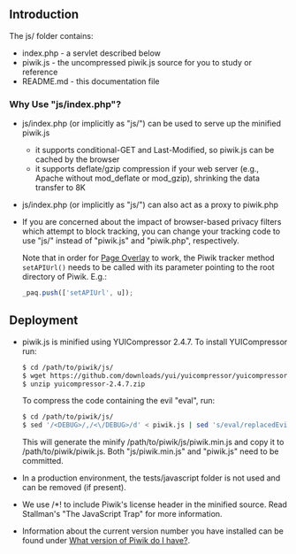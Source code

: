 ## Introduction

The js/ folder contains:

* index.php - a servlet described below
* piwik.js  - the uncompressed piwik.js source for you to study or reference
* README.md - this documentation file

### Why Use "js/index.php"?

* js/index.php (or implicitly as "js/") can be used to serve up the minified
  piwik.js

    * it supports conditional-GET and Last-Modified, so piwik.js can be cached
      by the browser
    * it supports deflate/gzip compression if your web server (e.g., Apache
      without mod_deflate or mod_gzip), shrinking the data transfer to 8K

* js/index.php (or implicitly as "js/") can also act as a proxy to piwik.php

* If you are concerned about the impact of browser-based privacy filters which
  attempt to block tracking, you can change your tracking code to use "js/"
  instead of "piwik.js" and "piwik.php", respectively.

  Note that in order for [Page Overlay](https://piwik.org/docs/page-overlay/) to work, the Piwik tracker method `setAPIUrl()` needs to be called with its parameter pointing to the root directory of Piwik. E.g.:

  ```js
  _paq.push(['setAPIUrl', u]);

  ```

## Deployment

* piwik.js is minified using YUICompressor 2.4.7.
  To install YUICompressor run:

  ```bash
  $ cd /path/to/piwik/js/
  $ wget https://github.com/downloads/yui/yuicompressor/yuicompressor-2.4.7.zip
  $ unzip yuicompressor-2.4.7.zip
  ```

  To compress the code containing the evil "eval", run:

  ```bash
  $ cd /path/to/piwik/js/
  $ sed '/<DEBUG>/,/<\/DEBUG>/d' < piwik.js | sed 's/eval/replacedEvilString/' | java -jar yuicompressor-2.4.7/build/yuicompressor-2.4.7.jar --type js --line-break 1000 | sed 's/replacedEvilString/eval/' | sed 's/^[/][*]/\/*!/' > piwik.min.js && cp piwik.min.js ../piwik.js
  ```

  This will generate the minify /path/to/piwik/js/piwik.min.js and copy it to
  /path/to/piwik/piwik.js. Both "js/piwik.min.js" and "piwik.js" need to be committed.

* In a production environment, the tests/javascript folder is not used and can
  be removed (if present).

* We use /*! to include Piwik's license header in the minified source. Read
  Stallman's "The JavaScript Trap" for more information.

* Information about the current version number you have installed can be found under [What version of Piwik do I have?](http://piwik.org/faq/how-to-update/faq_8/). 
